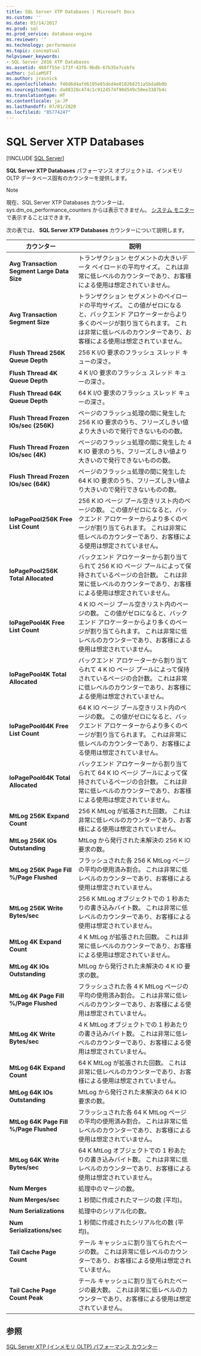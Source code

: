 ```yaml
---
title: SQL Server XTP Databases | Microsoft Docs
ms.custom: ''
ms.date: 03/14/2017
ms.prod: sql
ms.prod_service: database-engine
ms.reviewer: ''
ms.technology: performance
ms.topic: conceptual
helpviewer_keywords:
- SQL Server 2016 XTP Databases
ms.assetid: 488ff55e-173f-43f6-9bdb-67b35e7cebfe
author: julieMSFT
ms.author: jrasnick
ms.openlocfilehash: f40d6d4afd6195e65ded4e010268251a5bda8b0b
ms.sourcegitcommit: da88320c474c1c9124574f90d549c50ee3387b4c
ms.translationtype: HT
ms.contentlocale: ja-JP
ms.lasthandoff: 07/01/2020
ms.locfileid: "85774247"
---
```

# <a name="sql-server-xtp-databases"></a>SQL Server XTP Databases
 [!INCLUDE [SQL Server](../../includes/applies-to-version/sqlserver.md)]

**SQL Server XTP Databases** パフォーマンス オブジェクトは、インメモリ OLTP データベース固有のカウンターを提供します。

> [!NOTE]
>  現在、SQL Server XTP Databases カウンターは、sys.dm_os_performance_counters からは表示できません。  [システム モニター](../../relational-databases/performance/start-system-monitor-windows.md)で表示することはできます。

次の表では、 **SQL Server XTP Databases** カウンターについて説明します。

|カウンター|説明| 
|-------------|-----------------|  
|**Avg Transaction Segment Large Data Size**|トランザクション セグメントの大きいデータ ペイロードの平均サイズ。 これは非常に低レベルのカウンターであり、お客様による使用は想定されていません。|
|**Avg Transaction Segment Size**|トランザクション セグメントのペイロードの平均サイズ。 この値がゼロになると、バックエンド アロケーターからより多くのページが割り当てられます。 これは非常に低レベルのカウンターであり、お客様による使用は想定されていません。|
|**Flush Thread 256K Queue Depth**|256 K I/O 要求のフラッシュ スレッド キューの深さ。|
|**Flush Thread 4K Queue Depth**|4 K I/O 要求のフラッシュ スレッド キューの深さ。|
|**Flush Thread 64K Queue Depth**|64 K I/O 要求のフラッシュ スレッド キューの深さ。|
|**Flush Thread Frozen IOs/sec (256K)**|ページのフラッシュ処理の間に発生した 256 K IO 要求のうち、フリーズしきい値より大きいので発行できないものの数。|
|**Flush Thread Frozen IOs/sec (4K)**|ページのフラッシュ処理の間に発生した 4 K IO 要求のうち、フリーズしきい値より大きいので発行できないものの数。|
|**Flush Thread Frozen IOs/sec (64K)**|ページのフラッシュ処理の間に発生した 64 K IO 要求のうち、フリーズしきい値より大きいので発行できないものの数。|
|**IoPagePool256K Free List Count**|256 K IO ページ プール空きリスト内のページの数。 この値がゼロになると、バックエンド アロケーターからより多くのページが割り当てられます。 これは非常に低レベルのカウンターであり、お客様による使用は想定されていません。|
|**IoPagePool256K Total Allocated**|バックエンド アロケーターから割り当てられて 256 K IO ページ プールによって保持されているページの合計数。 これは非常に低レベルのカウンターであり、お客様による使用は想定されていません。|
|**IoPagePool4K Free List Count**|4 K IO ページ プール空きリスト内のページの数。 この値がゼロになると、バックエンド アロケーターからより多くのページが割り当てられます。 これは非常に低レベルのカウンターであり、お客様による使用は想定されていません。|
|**IoPagePool4K Total Allocated**|バックエンド アロケーターから割り当てられて 4 K IO ページ プールによって保持されているページの合計数。 これは非常に低レベルのカウンターであり、お客様による使用は想定されていません。|
|**IoPagePool64K Free List Count**|64 K IO ページ プール空きリスト内のページの数。 この値がゼロになると、バックエンド アロケーターからより多くのページが割り当てられます。 これは非常に低レベルのカウンターであり、お客様による使用は想定されていません。|
|**IoPagePool64K Total Allocated**|バックエンド アロケーターから割り当てられて 64 K IO ページ プールによって保持されているページの合計数。 これは非常に低レベルのカウンターであり、お客様による使用は想定されていません。|
|**MtLog 256K Expand Count**|256 K MtLog が拡張された回数。 これは非常に低レベルのカウンターであり、お客様による使用は想定されていません。|
|**MtLog 256K IOs Outstanding**|MtLog から発行された未解決の 256 K IO 要求の数。|
|**MtLog 256K Page Fill %/Page Flushed**|フラッシュされた各 256 K MtLog ページの平均の使用済み割合。 これは非常に低レベルのカウンターであり、お客様による使用は想定されていません。|
|**MtLog 256K Write Bytes/sec**|256 K MtLog オブジェクトでの 1 秒あたりの書き込みバイト数。 これは非常に低レベルのカウンターであり、お客様による使用は想定されていません。|
|**MtLog 4K Expand Count**|4 K MtLog が拡張された回数。 これは非常に低レベルのカウンターであり、お客様による使用は想定されていません。|
|**MtLog 4K IOs Outstanding**|MtLog から発行された未解決の 4 K IO 要求の数。|
|**MtLog 4K Page Fill %/Page Flushed**|フラッシュされた各 4 K MtLog ページの平均の使用済み割合。 これは非常に低レベルのカウンターであり、お客様による使用は想定されていません。|
|**MtLog 4K Write Bytes/sec**|4 K MtLog オブジェクトでの 1 秒あたりの書き込みバイト数。 これは非常に低レベルのカウンターであり、お客様による使用は想定されていません。|
|**MtLog 64K Expand Count**|64 K MtLog が拡張された回数。 これは非常に低レベルのカウンターであり、お客様による使用は想定されていません。|
|**MtLog 64K IOs Outstanding**|MtLog から発行された未解決の 64 K IO 要求の数。|
|**MtLog 64K Page Fill %/Page Flushed**|フラッシュされた各 64 K MtLog ページの平均の使用済み割合。 これは非常に低レベルのカウンターであり、お客様による使用は想定されていません。|
|**MtLog 64K Write Bytes/sec**|64 K MtLog オブジェクトでの 1 秒あたりの書き込みバイト数。 これは非常に低レベルのカウンターであり、お客様による使用は想定されていません。|
|**Num Merges**|処理中のマージの数。|
|**Num Merges/sec**|1 秒間に作成されたマージの数 (平均)。|
|**Num Serializations**|処理中のシリアル化の数。|
|**Num Serializations/sec**|1 秒間に作成されたシリアル化の数 (平均)。|
|**Tail Cache Page Count**|テール キャッシュに割り当てられたページの数。 これは非常に低レベルのカウンターであり、お客様による使用は想定されていません。|
|**Tail Cache Page Count Peak**|テール キャッシュに割り当てられたページの最大数。 これは非常に低レベルのカウンターであり、お客様による使用は想定されていません。|


## <a name="see-also"></a>参照  
[SQL Server XTP &#40;インメモリ OLTP&#41; パフォーマンス カウンター](../../relational-databases/performance-monitor/sql-server-xtp-in-memory-oltp-performance-counters.md)
